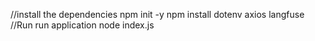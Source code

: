 //install the dependencies
npm init -y
npm install dotenv axios langfuse
//Run run application
node index.js
